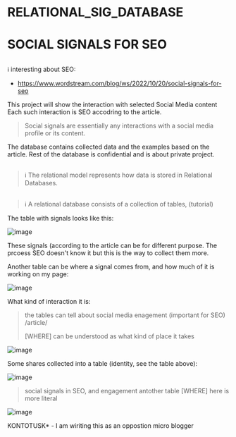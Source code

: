 # RELATIONAL_SIG_DATABASE
# SOCIAL SIGNALS FOR SEO

##
ℹ️ interesting about SEO:
- https://www.wordstream.com/blog/ws/2022/10/20/social-signals-for-seo

This project will show the interaction with selected Social Media content
Each such interaction is SEO accodring to the article.

> Social signals are essentially any interactions with a social media profile or its content.

The database contains collected data and the examples based on the article.
Rest of the database is confidential and is about private project.

##
> ℹ️ The relational model represents how data is stored in Relational Databases.  
##
> ℹ️ A relational database consists of a collection of tables, (tutorial)

The table with signals looks like this:

![image](https://github.com/jacekturek/RELATIONAL_SIG_DATABASE/assets/62720909/e7fe7324-008a-4584-ac83-9533c507dd0e)

These signals (according to the article can be for different purpose.
The prcoess SEO doesn't know it but this is the way to collect them more.

Another table can be where a signal comes from, and how much of it is working on my page:

![image](https://github.com/jacekturek/RELATIONAL_SIG_DATABASE/assets/62720909/c1b88abe-9467-47a5-b385-f7681b53a280)

What kind of interaction it is:

> the tables can tell about social media enagement (important for SEO) /article/
> 
> [WHERE] can be understood as what kind of place it takes

![image](https://github.com/jacekturek/RELATIONAL_SIG_DATABASE/assets/62720909/1757b56d-b46b-4bf8-a100-478dbc14e96b)

Some shares collected into a table (identity, see the table above):

![image](https://github.com/jacekturek/RELATIONAL_SIG_DATABASE/assets/62720909/4cb5cd42-9dc2-4732-a370-acdaa5d1af89)

> social signals in SEO, and engagement antother table
> [WHERE] here is more literal

![image](https://github.com/jacekturek/RELATIONAL_SIG_DATABASE/assets/62720909/905fe13e-8970-4c9b-9553-6d83561e6610)

KONTOTUSK* - I am wiriting this as an oppostion micro blogger
